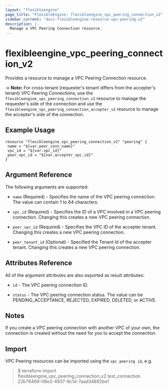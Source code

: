 ```yaml
---
layout: "flexibleengine"
page_title: "FlexibleEngine: flexibleengine_vpc_peering_connection_v2"
sidebar_current: "docs-flexibleengine-resource-vpc-peering-v2"
description: |-
  Manage a VPC Peering Connection resource.
---
```


# flexibleengine_vpc_peering_connection_v2

Provides a resource to manage a VPC Peering Connection resource.

-> **Note:** For cross-tenant (requester's tenant differs from the accepter's tenant) VPC Peering Connections, use the `flexibleengine_vpc_peering_connection_v2` resource to manage the requester's side of the connection and use the `flexibleengine_vpc_peering_connection_accepter_v2` resource to manage the accepter's side of the connection.

## Example Usage

 ```hcl
resource "flexibleengine_vpc_peering_connection_v2" "peering" {
  name = "${var.peer_conn_name}"
  vpc_id = "${var.vpc_id}"
  peer_vpc_id = "${var.accepter_vpc_id}"
}
 ```

## Argument Reference

The following arguments are supported:

* `name` (Required) - Specifies the name of the VPC peering connection. The value can contain 1 to 64 characters.

* `vpc_id` (Required) - Specifies the ID of a VPC involved in a VPC peering connection. Changing this creates a new VPC peering connection.

* `peer_vpc_id` (Required) - Specifies the VPC ID of the accepter tenant. Changing this creates a new VPC peering connection.

* `peer_tenant_id` (Optional) - Specified the Tenant Id of the accepter tenant. Changing this creates a new VPC peering connection.
  
## Attributes Reference

All of the argument attributes are also exported as
result attributes:

* `id` - The VPC peering connection ID.

* `status` - The VPC peering connection status. The value can be PENDING_ACCEPTANCE, REJECTED, EXPIRED, DELETED, or ACTIVE.

## Notes

If you create a VPC peering connection with another VPC of your own, the connection is created without the need for you to accept the connection.

## Import

VPC Peering resources can be imported using the `vpc peering id`, e.g.

> $ terraform import flexibleengine_vpc_peering_connection_v2.test_connection 22b76469-08e3-4937-8c1d-7aad34892be1